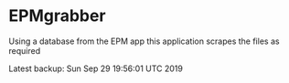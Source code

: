 # EPMgrabber
Using a database from the EPM app this application scrapes the files as required


Latest backup: Sun Sep 29 19:56:01 UTC 2019
